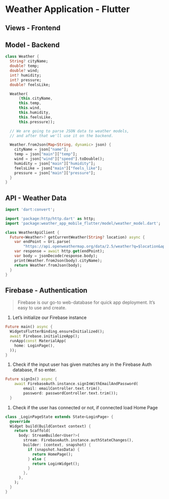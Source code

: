 # Weather Application - Flutter

## Views - Frontend

## Model - Backend

```dart
class Weather {
  String? cityName;
  double? temp;
  double? wind;
  int? humidity;
  int? pressure;
  double? feelsLike;

  Weather(
      {this.cityName,
      this.temp,
      this.wind,
      this.humidity,
      this.feelsLike,
      this.pressure});

  // We are going to parse JSON data to weather models,
  // and after that we'll use it on the backend.

  Weather.fromJson(Map<String, dynamic> json) {
    cityName = json["name"];
    temp = json["main"]["temp"];
    wind = json["wind"]["speed"].toDouble();
    humidity = json["main"]["humidity"];
    feelsLike = json["main"]["feels_like"];
    pressure = json["main"]["pressure"];
  }
}
```

## API - Weather Data

```dart
import 'dart:convert';

import 'package:http/http.dart' as http;
import 'package:weather_app_mobile_flutter/model/weather_model.dart';

class WeatherApiClient {
  Future<Weather>? getCurrentWeather(String? location) async {
    var endPoint = Uri.parse(
        "https://api.openweathermap.org/data/2.5/weather?q=$location&appid=9831b85e6410d2ae724f4f85ddbbde84&units=metric");
    var response = await http.get(endPoint);
    var body = jsonDecode(response.body);
    print(Weather.fromJson(body).cityName);
    return Weather.fromJson(body);
  }
}
```

## Firebase - Authentication

> Firebase is our go-to web-database for quick app deployment. It’s easy to use and create.
> 
1. Let’s initialize our Firebase instance

```dart
Future main() async {
  WidgetsFlutterBinding.ensureInitialized();
  await Firebase.initializeApp();
  runApp(const MaterialApp(
    home: LoginPage(),
  ));
}
```

1. Check if the input user has given matches any in the Firebase Auth database, if so enter.

```dart
Future signIn() async {
    await FirebaseAuth.instance.signInWithEmailAndPassword(
        email: emailController.text.trim(),
        password: passwordController.text.trim());
  }
```

1. Check if the user has connected or not, if connected load Home Page

```dart
class _LoginPageState extends State<LoginPage> {
  @override
  Widget build(BuildContext context) {
    return Scaffold(
      body: StreamBuilder<User?>(
        stream: FirebaseAuth.instance.authStateChanges(),
        builder: (context, snapshot) {
          if (snapshot.hasData) {
            return HomePage();
          } else {
            return LoginWidget();
          }
        },
      ),
    );
  }
}
```

